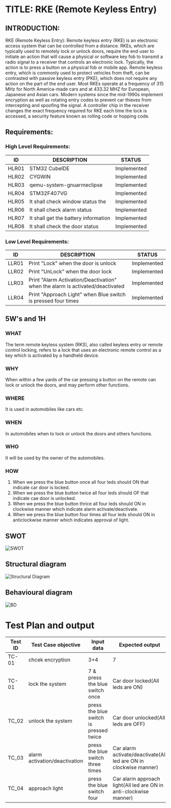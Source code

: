 # TITLE: RKE (Remote Keyless Entry)
## INTRODUCTION:
RKE (Remote Keyless Entry):
Remote keyless entry (RKE) is an electronic access system that can be controlled from a distance. 
RKEs, which are typically used to remotely lock or unlock doors, require the end user to initiate an action that
 will cause a physical or software key fob to transmit a radio signal to a receiver that controls an electronic lock. 
 Typically, the action is to press a button on a physical fob or mobile app.
Remote keyless entry, which is commonly used to protect vehicles from theft,
 can be contrasted with passive keyless entry (PKE), which does not require any 
 action on the part of the end user. Most RKEs operate at a frequency of 315 MHz for North America-made 
 cars and at 433.32 MHZ for European, Japanese and Asian cars. Modern systems since the mid-1990s implement 
 encryption as well as rotating entry codes to prevent car thieves from intercepting and spoofing the signal.
  A controller chip in the receiver changes the exact frequency required for RKE each time the lock is accessed, 
  a security feature known as rolling code or hopping code.

 ## Requirements:

 ###  High Level Requirements:
 |  ID         |	     DESCRIPTION | STATUS|
 |-------------|------------------|-------|
 |HLR01|STM32 CubeIDE|Implemented |
 |HLR02|CYGWIN |Implemented |
 |HLR03|qemu-system-gnuarmeclipse|Implemented |
 |HLR04|STM32F407VG|Implemented |
 |  HLR05	 |  It shall check window status the |Implemented |
 |   HLR06  | It shall check alarm status |Implemented |
 |  HLR07	  | It shall get the battery information |Implemented |
 |  HLR08	  | It shall check the door status |Implemented |
  
 ###  Low Level Requirements:
 |  ID         |	     DESCRIPTION |STATUS|
 |-------------|------------------|------|
  |  LLR01	 |   Print "Lock" when the door is unlock |Implemented |
  |   LLR02	  | Print "UnLock" when the door lock |Implemented |
   |  LLR03	  | Print "Alarm Activation/Deactivation" when the alarm is activated/deactivated|Implemented |
   |  LLR04	  | Print "Approach Light" when Blue switch is pressed four times |Implemented |
   
## 5W's and 1H
### WHAT
The term remote keyless system (RKS), also called keyless entry or remote control locking, refers to a lock that uses an electronic remote control as a key which is activated by a handheld device.
### WHY
When within a few yards of the car pressing a button on the remote can lock or unlock the doors, and may perform other functions.
### WHERE
It is used in automobiles like cars etc.
### WHEN
In automobiles when to lock or unlock the doors and others functions.
### WHO
It will be used by the owner of the automobiles.
### HOW
  1. When we press the blue button once all four leds should ON that indicate car door is locked.
  2. When we press the blue button twice all four leds should OF that indicate cae door is unlocked.
  3. When we press the blue button thrice all four leds should ON in clockwise manner which indicate alarm activate/deactivate.
  4. When we press the blue button four times all four leds should ON in anticlockwise manner which indicates approval of light.
## SWOT
![SWOT](https://user-images.githubusercontent.com/98832647/157811229-94b1beb3-bd24-4608-b92a-4606e70aa0d8.png)
## Structural diagram
![Structural Diagram](https://user-images.githubusercontent.com/98832647/157826237-fa995719-e925-4004-824c-c127b1e5deaa.png)
## Behavioural diagram
![BD](https://user-images.githubusercontent.com/98832647/157826412-bd191fbb-2dea-493c-9617-eab2ec038471.jpeg)
# Test Plan and output

|Test ID   |Test Case objective  |Input data   |Expected output   |Actual Output| Status|
|----------|---------------------|-------------|------------------|-------------|-------|
|TC-01|chcek encryption|3+4|7|7|Pass|
|TC-01     |lock the system    |7 & press the blue switch once |Car door locked(All leds are ON) | Car door locked(All leds are ON)| Pass|
|TC_02     |unlock the system  | press the blue switch is pressed twice | Car door unlocked(All leds are OFF) | Car door unlocked(All leds are OFF)|Pass|
|TC_03     | alarm activation/deactivation  | press the blue switch three times |Car alarm activate/deactivate(All led are ON in clockwise manner) | Car alarm activate/deactivate(All led are ON in clockwise manner)|Pass|
|TC_04| approach light |press the blue switch four  |Car alarm approach light(All led are ON in anti-clockwise manner)| Car alarm approach light(All led are ON in anti-clockwise manner)|Pass

